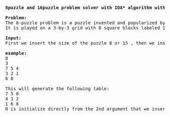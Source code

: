 <pre>
<strong>8puzzle and 16puzzle problem solver with IDA* algorithm with manhattan distance</strong>

<strong>Problem:</strong> 
The 8-puzzle problem is a puzzle invented and popularized by Noyes Palmer Chapman in the 1870s.
It is played on a 3-by-3 grid with 8 square blocks labeled 1 through 8 and a blank square. Your goal is to rearrange the blocks so that they are in order.You are permitted to slide blocks horizontally or vertically into the blank square.

<strong>Input:</strong>
First we insert the size of the puzzle 8 or 15 , then we insert the starting position of 0 , then we insert the remaining elements of the puzzle

<strong>example:</strong>
8
3
7 5 4
3 2 1
6 8

This will generate the following table:
7 5 0
4 3 2
1 6 8
0 is initialize directly from the 2nd argument that we inserted.

</pre>
